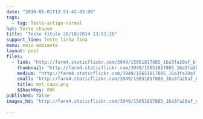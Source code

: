 ```yaml
---
date: "2010-01-01T13:51:42-03:00"
tags:
  - tag: Teste-artigo-normal
hat: Teste chapeu
title: "Teste titulo 28/10/2014 13:51:26"
support_line: Teste linha fina
menu: meio ambiente
layout: post
files:
  - link: "http://farm4.staticflickr.com/3949/15651817885_16a3fa20af_b.jpg"
    thumbnail: "http://farm4.staticflickr.com/3949/15651817885_16a3fa20af_t.jpg"
    medium: "http://farm4.staticflickr.com/3949/15651817885_16a3fa20af_z.jpg"
    small: "http://farm4.staticflickr.com/3949/15651817885_16a3fa20af_n.jpg"
    title: mst_capa.png
    $$hashKey: 09K
published: false
images_hd: "http://farm4.staticflickr.com/3949/15651817885_16a3fa20af_n.jpg"

---
```

